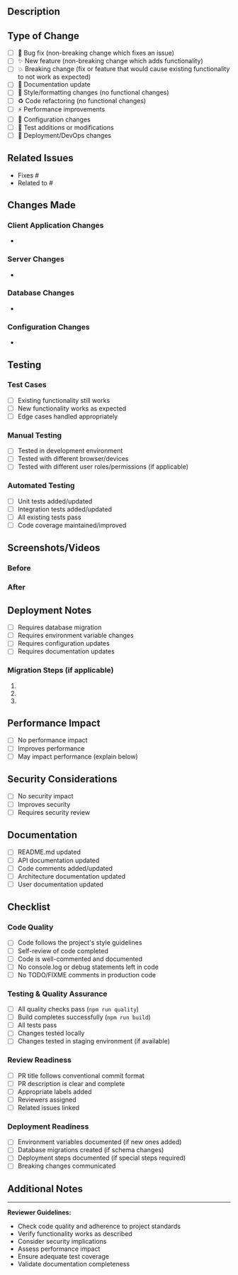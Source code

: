 ## Description

<!-- Provide a clear and concise description of what this PR does -->

## Type of Change

<!-- Mark the relevant option with an "x" -->

- [ ] 🐛 Bug fix (non-breaking change which fixes an issue)
- [ ] ✨ New feature (non-breaking change which adds functionality)
- [ ] 💥 Breaking change (fix or feature that would cause existing functionality to not work as
      expected)
- [ ] 📝 Documentation update
- [ ] 🎨 Style/formatting changes (no functional changes)
- [ ] ♻️ Code refactoring (no functional changes)
- [ ] ⚡ Performance improvements
- [ ] 🔧 Configuration changes
- [ ] 🧪 Test additions or modifications
- [ ] 🚀 Deployment/DevOps changes

## Related Issues

<!-- Link to related issues using "Fixes #123" or "Closes #123" -->

- Fixes #
- Related to #

## Changes Made

<!-- Describe the changes made in detail -->

### Client Application Changes

<!-- List any client application/UI changes -->

-

### Server Changes

<!-- List any server/API changes -->

-

### Database Changes

<!-- List any database schema or migration changes -->

-

### Configuration Changes

<!-- List any configuration or environment changes -->

-

## Testing

<!-- Describe how you tested your changes -->

### Test Cases

<!-- List the test cases you've verified -->

- [ ] Existing functionality still works
- [ ] New functionality works as expected
- [ ] Edge cases handled appropriately

### Manual Testing

<!-- Describe manual testing performed -->

- [ ] Tested in development environment
- [ ] Tested with different browser/devices
- [ ] Tested with different user roles/permissions (if applicable)

### Automated Testing

<!-- Describe automated tests -->

- [ ] Unit tests added/updated
- [ ] Integration tests added/updated
- [ ] All existing tests pass
- [ ] Code coverage maintained/improved

## Screenshots/Videos

<!-- If applicable, add screenshots or videos to demonstrate the changes -->

### Before

<!-- Screenshots/videos of the current behavior -->

### After

<!-- Screenshots/videos of the new behavior -->

## Deployment Notes

<!-- Any special deployment considerations -->

- [ ] Requires database migration
- [ ] Requires environment variable changes
- [ ] Requires configuration updates
- [ ] Requires documentation updates

### Migration Steps (if applicable)

<!-- List any migration steps required -->

1.
2.
3.

## Performance Impact

<!-- Describe any performance implications -->

- [ ] No performance impact
- [ ] Improves performance
- [ ] May impact performance (explain below)

<!-- If performance impact, explain: -->

## Security Considerations

<!-- Describe any security implications -->

- [ ] No security impact
- [ ] Improves security
- [ ] Requires security review

<!-- If security implications, explain: -->

## Documentation

<!-- Check all that apply -->

- [ ] README.md updated
- [ ] API documentation updated
- [ ] Code comments added/updated
- [ ] Architecture documentation updated
- [ ] User documentation updated

## Checklist

<!-- Ensure all items are completed before requesting review -->

### Code Quality

- [ ] Code follows the project's style guidelines
- [ ] Self-review of code completed
- [ ] Code is well-commented and documented
- [ ] No console.log or debug statements left in code
- [ ] No TODO/FIXME comments in production code

### Testing & Quality Assurance

- [ ] All quality checks pass (`npm run quality`)
- [ ] Build completes successfully (`npm run build`)
- [ ] All tests pass
- [ ] Changes tested locally
- [ ] Changes tested in staging environment (if available)

### Review Readiness

- [ ] PR title follows conventional commit format
- [ ] PR description is clear and complete
- [ ] Appropriate labels added
- [ ] Reviewers assigned
- [ ] Related issues linked

### Deployment Readiness

- [ ] Environment variables documented (if new ones added)
- [ ] Database migrations created (if schema changes)
- [ ] Deployment steps documented (if special steps required)
- [ ] Breaking changes communicated

## Additional Notes

<!-- Any additional information for reviewers -->

---

**Reviewer Guidelines:**

- Check code quality and adherence to project standards
- Verify functionality works as described
- Consider security implications
- Assess performance impact
- Ensure adequate test coverage
- Validate documentation completeness
